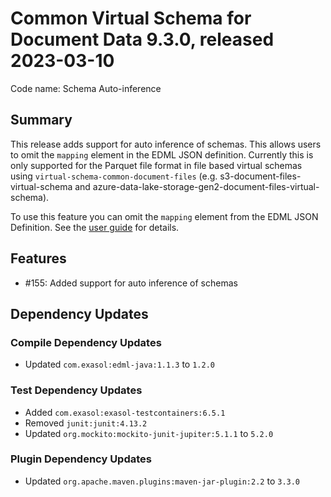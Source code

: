 # Common Virtual Schema for Document Data 9.3.0, released 2023-03-10

Code name: Schema Auto-inference

## Summary

This release adds support for auto inference of schemas. This allows users to omit the `mapping` element in the EDML JSON definition. Currently this is only supported for the Parquet file format in file based virtual schemas using `virtual-schema-common-document-files` (e.g. s3-document-files-virtual-schema and azure-data-lake-storage-gen2-document-files-virtual-schema).

To use this feature you can omit the `mapping` element from the EDML JSON Definition. See the [user guide](https://github.com/exasol/virtual-schema-common-document/blob/main/doc/user_guide/edml_user_guide.md) for details.

## Features

* #155: Added support for auto inference of schemas

## Dependency Updates

### Compile Dependency Updates

* Updated `com.exasol:edml-java:1.1.3` to `1.2.0`

### Test Dependency Updates

* Added `com.exasol:exasol-testcontainers:6.5.1`
* Removed `junit:junit:4.13.2`
* Updated `org.mockito:mockito-junit-jupiter:5.1.1` to `5.2.0`

### Plugin Dependency Updates

* Updated `org.apache.maven.plugins:maven-jar-plugin:2.2` to `3.3.0`
